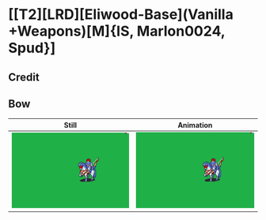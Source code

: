 # [\[T2\]\[LRD\]\[Eliwood-Base\]\(Vanilla +Weapons\)\[M\]{IS, Marlon0024, Spud}]

## Credit


	
## Bow

| Still | Animation |
| :---: | :-------: |
| ![Bow still](./Bow_000.png) | ![Bow animation](./Bow.gif) |

